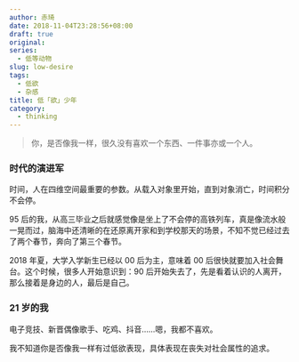 ```yaml
---
author: 赤琦
date: 2018-11-04T23:28:56+08:00
draft: true
original:
series:
  - 低等动物
slug: low-desire
tags:
  - 低欲
  - 杂感
title: 低「欲」少年
category:
  - thinking
---
```


> 你，是否像我一样，很久没有喜欢一个东西、一件事亦或一个人。

### 时代的演进军

时间，人在四维空间最重要的参数。从载入对象里开始，直到对象消亡，时间积分不会停。

95 后的我，从高三毕业之后就感觉像是坐上了不会停的高铁列车，真是像流水般一晃而过，脑海中还清晰的在还原离开家和到学校那天的场景，不知不觉已经过去了两个春节，奔向了第三个春节。

2018 年夏，大学入学新生已经以 00 后为主，意味着 00 后很快就要加入社会舞台。这个时候，很多人开始意识到：90 后开始失去了，先是看着认识的人离开，那么接着是身边的人，最后是自己。

### 21 岁的我

电子竞技、新晋偶像歌手、吃鸡、抖音……嗯，我都不喜欢。

我不知道你是否像我一样有过低欲表现，具体表现在丧失对社会属性的追求。
